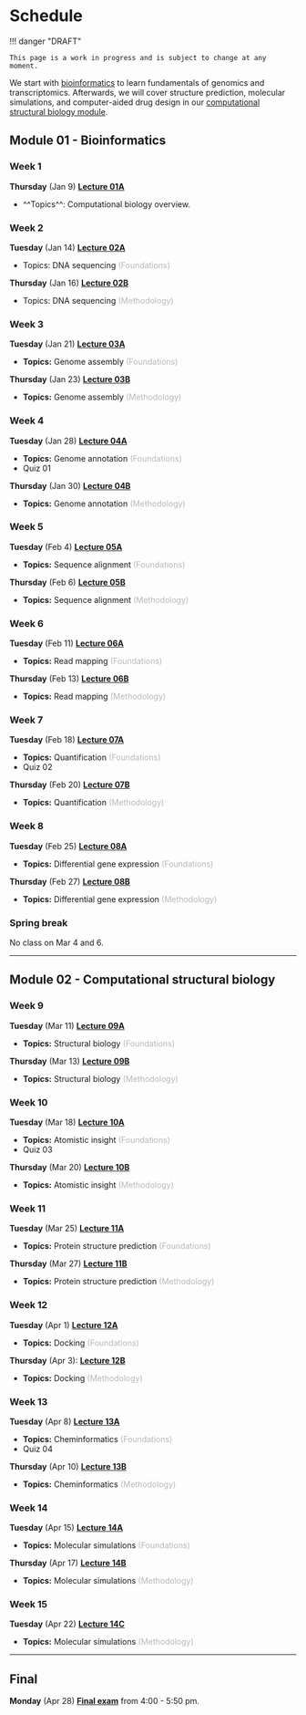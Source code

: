 # Schedule

!!! danger "DRAFT"

    This page is a work in progress and is subject to change at any moment.

We start with [bioinformatics](#module-01-bioinformatics) to learn fundamentals of genomics and transcriptomics.
Afterwards, we will cover structure prediction, molecular simulations, and computer-aided drug design in our [computational structural biology module](#module-02-computational-structural-biology).

## Module 01 - Bioinformatics

### Week 1

**Thursday** (Jan 9) [**Lecture 01A**](../../lectures/01A/)

-   ^^Topics^^: Computational biology overview.

### Week 2

**Tuesday** (Jan 14) [**Lecture 02A**](../../lectures/02A/)

-   Topics:</b> DNA sequencing <span style="color: #B8B8B8;">(Foundations)</span>

**Thursday** (Jan 16) [**Lecture 02B**](../../lectures/02B/)

-   Topics:</b> DNA sequencing <span style="color: #B8B8B8;">(Methodology)</span>

### Week 3

**Tuesday** (Jan 21) [**Lecture 03A**](../../lectures/03A/)

-   <b>Topics:</b> Genome assembly <span style="color: #B8B8B8;">(Foundations)</span>

**Thursday** (Jan 23) [**Lecture 03B**](../../lectures/03B/)

-   <b>Topics:</b> Genome assembly <span style="color: #B8B8B8;">(Methodology)</span>

### Week 4

**Tuesday** (Jan 28) [**Lecture 04A**](../../lectures/04A/)

-   <b>Topics:</b>  Genome annotation <span style="color: #B8B8B8;">(Foundations)</span>
-   Quiz 01

**Thursday** (Jan 30) [**Lecture 04B**](../../lectures/04B/)

-   <b>Topics:</b>  Genome annotation <span style="color: #B8B8B8;">(Methodology)</span>

### Week 5

**Tuesday** (Feb 4)  [**Lecture 05A**](../../lectures/05A/)

-   <b>Topics:</b> Sequence alignment <span style="color: #B8B8B8;">(Foundations)</span>

**Thursday** (Feb 6) [**Lecture 05B**](../../lectures/05B/)

-   <b>Topics:</b> Sequence alignment <span style="color: #B8B8B8;">(Methodology)</span>

### Week 6

**Tuesday** (Feb 11) [**Lecture 06A**](../../lectures/06A/)

-   <b>Topics:</b> Read mapping <span style="color: #B8B8B8;">(Foundations)</span>

**Thursday** (Feb 13) [**Lecture 06B**](../../lectures/06B/)

-   <b>Topics:</b> Read mapping <span style="color: #B8B8B8;">(Methodology)</span>

### Week 7

**Tuesday** (Feb 18) [**Lecture 07A**](../../lectures/07A/)

-   <b>Topics:</b> Quantification <span style="color: #B8B8B8;">(Foundations)</span>
-   Quiz 02

**Thursday** (Feb 20) [**Lecture 07B**](../../lectures/07B/)

-   <b>Topics:</b> Quantification <span style="color: #B8B8B8;">(Methodology)</span>

### Week 8

**Tuesday** (Feb 25) [**Lecture 08A**](../../lectures/08A/)

-   <b>Topics:</b> Differential gene expression <span style="color: #B8B8B8;">(Foundations)</span>

**Thursday** (Feb 27) [**Lecture 08B**](../../lectures/08B/)

-   <b>Topics:</b> Differential gene expression <span style="color: #B8B8B8;">(Methodology)</span>

### Spring break

No class on Mar 4 and 6.

<hr>

## Module 02 - Computational structural biology

### Week 9

**Tuesday** (Mar 11) [**Lecture 09A**](../../lectures/09A/)

-   <b>Topics:</b> Structural biology <span style="color: #B8B8B8;">(Foundations)</span>

**Thursday** (Mar 13) [**Lecture 09B**](../../lectures/09B/)

-   <b>Topics:</b> Structural biology <span style="color: #B8B8B8;">(Methodology)</span>

### Week 10

**Tuesday** (Mar 18) [**Lecture 10A**](../../lectures/10A/)

-   <b>Topics:</b> Atomistic insight <span style="color: #B8B8B8;">(Foundations)</span>
-   Quiz 03

**Thursday** (Mar 20) [**Lecture 10B**](../../lectures/10B/)

-   <b>Topics:</b> Atomistic insight <span style="color: #B8B8B8;">(Methodology)</span>

### Week 11

**Tuesday** (Mar 25) [**Lecture 11A**](../../lectures/11A/)

-   <b>Topics:</b> Protein structure prediction <span style="color: #B8B8B8;">(Foundations)</span>

**Thursday** (Mar 27) [**Lecture 11B**](../../lectures/11B/)

-   <b>Topics:</b> Protein structure prediction <span style="color: #B8B8B8;">(Methodology)</span>

### Week 12

**Tuesday** (Apr 1) [**Lecture 12A**](../../lectures/12A/)

-   <b>Topics:</b> Docking <span style="color: #B8B8B8;">(Foundations)</span>

**Thursday** (Apr 3): [**Lecture 12B**](../../lectures/12B/)

-   <b>Topics:</b> Docking <span style="color: #B8B8B8;">(Methodology)</span>

### Week 13

**Tuesday** (Apr 8) [**Lecture 13A**](../../lectures/13A/)

-   <b>Topics:</b> Cheminformatics <span style="color: #B8B8B8;">(Foundations)</span>
-   Quiz 04

**Thursday** (Apr 10) [**Lecture 13B**](../../lectures/13B/)

-   <b>Topics:</b> Cheminformatics <span style="color: #B8B8B8;">(Methodology)</span>

### Week 14

**Tuesday** (Apr 15) [**Lecture 14A**](../../lectures/14A/)

-   <b>Topics:</b> Molecular simulations <span style="color: #B8B8B8;">(Foundations)</span>

**Thursday** (Apr 17) [**Lecture 14B**](../../lectures/14B/)

-   <b>Topics:</b> Molecular simulations <span style="color: #B8B8B8;">(Methodology)</span>

### Week 15

**Tuesday** (Apr 22) [**Lecture 14C**](../../lectures/14C/)

-   <b>Topics:</b> Molecular simulations <span style="color: #B8B8B8;">(Methodology)</span>

<hr>

## Final

**Monday** (Apr 28) [**Final exam**](../assessments/quizzes/final/) from 4:00 - 5:50 pm.
